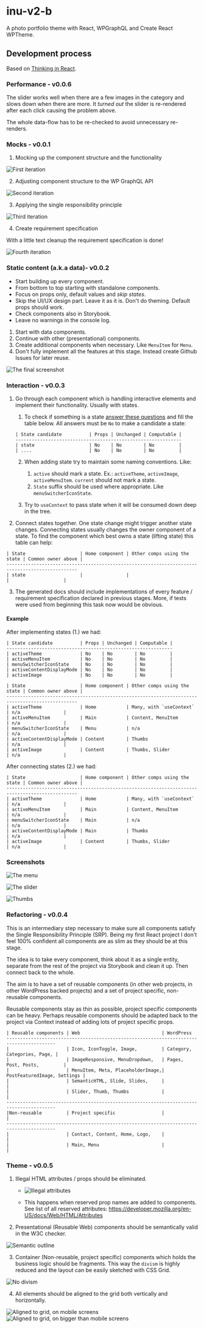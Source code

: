 # inu-v2-b

A photo portfolio theme with React, WPGraphQL and Create React WPTheme.

## Development process

Based on [Thinking in React](https://reactjs.org/docs/thinking-in-react.html).

### Performance - v0.0.6

The slider works well when there are a few images in the category and slows down when there are more. It _turned out_ the slider is re-rendered after each click causing the problem above.

The whole data-flow has to be re-checked to avoid unnecessary re-renders.

### Mocks - v0.0.1

1. Mocking up the component structure and the functionality

![First iteration](./react-src/docs/mocks-1.png)

2. Adjusting component structure to the WP GraphQL API

![Second iteration](./react-src/docs/mocks-2.png)

3. Applying the single responsibility principle

![Third iteration](./react-src/docs/mocks-3.png)

4. Create requirement specification

With a little text cleanup the requirement specification is done!

![Fourth iteration](./react-src/docs/mocks-4.png)

### Static content (a.k.a data)- v0.0.2

- Start building up every component.
- From bottom to top starting with standalone components.
- Focus on props only, default values and _skip states_.
- Skip the UI/UX design part. Leave it as it is. Don't do theming. Default props should work.
- Check components also in Storybook.
- Leave no warnings in the console log.

1. Start with data components.
2. Continue with other (presentational) components.
3. Create additional components when necessary. Like `MenuItem` for `Menu`.
4. Don't fully implement all the features at this stage. Instead create Github Issues for later reuse.

![The final screenshot](./react-src/docs/data-1.png)

### Interaction - v0.0.3

1.  Go through each component which is handling interactive elements and implement their functionality. Usually with states.

    1.  To check if something is a state [answer these questions](https://reactjs.org/docs/thinking-in-react.html) and fill the table below. All answers must be `No` to make a candidate a state:

    ```
    | State candidate          | Props | Unchanged | Computable |
    -------------------------------------------------------------
    | state                    | No    | No        | No         |
    | ....                     | No    | No        | No         |
    ```

    2.  When adding state try to maintain some naming conventions. Like:

        1. `active` should mark a state. Ex.: `activeTheme`, `activeImage`, `activeMenuItem`. `current` should not mark a state.
        2. `State` suffix should be used where appropriate. Like `menuSwitcherIconState`.

    3.  Try to `useContext` to pass state when it will be consumed down deep in the tree.

2.  Connect states together. One state change might trigger another state changes. Connecting states usually changes the owner component of a state. To find the component which best owns a state (lifting state) this table can help:

```
| State                    | Home component | Other comps using the state | Common owner above |
------------------------------------------------------------------------------------------------
| state                    |                |                             |                    |
```

3. The generated docs should include implementations of every feature / requirement specification declared in previous stages. More, if tests were used from beginning this task now would be obvious.

#### Example

After implementing states (1.) we had:

```
| State candidate          | Props | Unchanged | Computable |
-------------------------------------------------------------
| activeTheme              | No    | No        | No         |
| activeMenuItem           | No    | No        | No         |
| menuSwitcherIconState    | No    | No        | No         |
| activeContentDisplayMode | No    | No        | No         |
| activeImage              | No    | No        | No         |
```

```
| State                    | Home component | Other comps using the state | Common owner above |
------------------------------------------------------------------------------------------------
| activeTheme              | Home           | Many, with `useContext`     | n/a                |
| activeMenuItem           | Main           | Content, MenuItem           | n/a                |
| menuSwitcherIconState    | Menu           | n/a                         | n/a                |
| activeContentDisplayMode | Content        | Thumbs                      | n/a                |
| activeImage              | Content        | Thumbs, Slider              | n/a                |
```

After connecting states (2.) we had:

```
| State                    | Home component | Other comps using the state | Common owner above |
------------------------------------------------------------------------------------------------
| activeTheme              | Home           | Many, with `useContext`     | n/a                |
| activeMenuItem           | Main           | Content, MenuItem           | n/a                |
| menuSwitcherIconState    | Main           | n/a                         | n/a                |
| activeContentDisplayMode | Main           | Thumbs                      | n/a                |
| activeImage              | Content        | Thumbs, Slider              | n/a                |
```

### Screenshots

![The menu](./react-src/docs/interaction-1.png)

![The slider](./react-src/docs/interaction-2.png)

![Thumbs](./react-src/docs/interaction-3.png)

### Refactoring - v0.0.4

This is an intermediary step necessary to make sure all components satisfy the Single Responsibility Principle (SRP). Being my first React project I don't feel 100% confident all components are as slim as they should be at this stage.

The idea is to take every component, think about it as a single entity, separate from the rest of the project via Storybook and clean it up. Then connect back to the whole.

The aim is to have a set of reusable components (in other web projects, in other WordPress backed projects) and a set of project specific, non-reusable components.

Reusable components stay as thin as possible, project specific components can be heavy. Perhaps reusable components should be adapted back to the project via Context instead of adding lots of project specific props.

```
| Reusable components | Web                              | WordPress
----------------------------------------------------------------------------------------
|                     | Icon, IconToggle, Image,         | Category, Categories, Page, |
|                     | ImageResponsive, MenuDropdown,   | Pages, Post, Posts,         |
|                     | MenuItem, Meta, PlaceholderImage,| PostFeaturedImage, Settings |
|                     | SemanticHTML, Slide, Slides,     |                             |
|                     | Slider, Thumb, Thumbs            |                             |
----------------------------------------------------------------------------------------
|Non-reusable         | Project specific                 |                             |
----------------------------------------------------------------------------------------
|                     | Contact, Content, Home, Logo,    |                             |
|                     | Main, Menu                       |                             |
```

### Theme - v0.0.5

1. Illegal HTML attributes / props should be eliminated.

   - ![Illegal attributes](./react-src/docs/design-illegal-attributes.png)

   - This happens when reserved prop names are added to components. See list of all reserved attributes: https://developer.mozilla.org/en-US/docs/Web/HTML/Attributes

2. Presentational (Reusable Web) components should be semantically valid in the W3C checker.

![Semantic outline](./react-src/docs/design-semantic-outline.png)

3. Container (Non-reusable, project specific) components which holds the business logic should be fragments. This way the `divism` is highly reduced and the layout can be easily sketched with CSS Grid.

![No divism](./react-src/docs/design-no-divism.png)

4. All elements should be aligned to the grid both vertically and horizontally.

![Aligned to grid, on mobile screens](./react-src/docs/design-grid-mobile.png)
![Aligned to grid, on bigger than mobile screens](./react-src/docs/design-grid-mobile-and-up.png)
